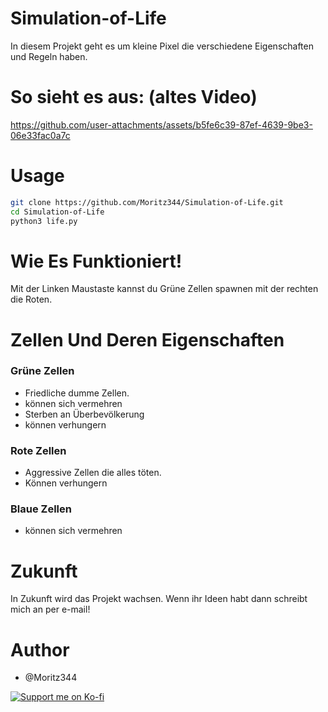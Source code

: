 # Simulation-of-Life
In diesem  Projekt geht es um kleine Pixel die verschiedene Eigenschaften und Regeln haben.

# So sieht es aus: (altes Video)



https://github.com/user-attachments/assets/b5fe6c39-87ef-4639-9be3-06e33fac0a7c



# Usage
```bash
git clone https://github.com/Moritz344/Simulation-of-Life.git
cd Simulation-of-Life
python3 life.py

```

# Wie Es Funktioniert!
Mit der Linken Maustaste kannst du Grüne Zellen spawnen mit der rechten die Roten.

# Zellen Und Deren Eigenschaften

### Grüne Zellen 
- Friedliche dumme Zellen.
- können sich vermehren
- Sterben an Überbevölkerung
- können verhungern

### Rote Zellen
- Aggressive Zellen die alles töten.
- Können verhungern

### Blaue Zellen
- können sich vermehren

# Zukunft
In Zukunft wird das Projekt wachsen.
Wenn ihr Ideen habt dann schreibt mich an per e-mail!

# Author
- @Moritz344

<a href="https://ko-fi.com/pennti" target="_blank">
    <img align="center" src="https://ko-fi.com/img/githubbutton_sm.svg" alt="Support me on Ko-fi">
</a>

<br>
